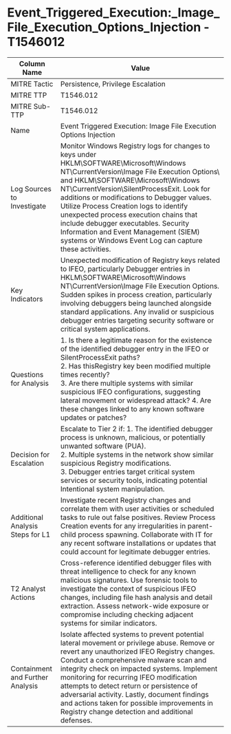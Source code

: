 # Event_Triggered_Execution:_Image_File_Execution_Options_Injection - T1546012

| Column Name | Value |
|-------------|-------|
| MITRE Tactic | Persistence, Privilege Escalation |
| MITRE TTP | T1546.012 |
| MITRE Sub-TTP | T1546.012 |
| Name | Event Triggered Execution: Image File Execution Options Injection |
| Log Sources to Investigate | Monitor Windows Registry logs for changes to keys under HKLM\SOFTWARE\Microsoft\Windows NT\CurrentVersion\Image File Execution Options\ and HKLM\SOFTWARE\Microsoft\Windows NT\CurrentVersion\SilentProcessExit\. Look for additions or modifications to Debugger values. Utilize Process Creation logs to identify unexpected process execution chains that include debugger executables. Security Information and Event Management (SIEM) systems or Windows Event Log can capture these activities. |
| Key Indicators | Unexpected modification of Registry keys related to IFEO, particularly Debugger entries in HKLM\SOFTWARE\Microsoft\Windows NT\CurrentVersion\Image File Execution Options\. Sudden spikes in process creation, particularly involving debuggers being launched alongside standard applications. Any invalid or suspicious debugger entries targeting security software or critical system applications. |
| Questions for Analysis | 1. Is there a legitimate reason for the existence of the identified debugger entry in the IFEO or SilentProcessExit paths?<br>2. Has thisRegistry key been modified multiple times recently?<br>3. Are there multiple systems with similar suspicious IFEO configurations, suggesting lateral movement or widespread attack? 4. Are these changes linked to any known software updates or patches? |
| Decision for Escalation | Escalate to Tier 2 if: 1. The identified debugger process is unknown, malicious, or potentially unwanted software (PUA).<br>2. Multiple systems in the network show similar suspicious Registry modifications.<br>3. Debugger entries target critical system services or security tools, indicating potential Intentional system manipulation. |
| Additional Analysis Steps for L1 | Investigate recent Registry changes and correlate them with user activities or scheduled tasks to rule out false positives. Review Process Creation events for any irregularities in parent-child process spawning. Collaborate with IT for any recent software installations or updates that could account for legitimate debugger entries. |
| T2 Analyst Actions | Cross-reference identified debugger files with threat intelligence to check for any known malicious signatures. Use forensic tools to investigate the context of suspicious IFEO changes, including file hash analysis and detail extraction. Assess network-wide exposure or compromise including checking adjacent systems for similar indicators. |
| Containment and Further Analysis | Isolate affected systems to prevent potential lateral movement or privilege abuse. Remove or revert any unauthorized IFEO Registry changes. Conduct a comprehensive malware scan and integrity check on impacted systems. Implement monitoring for recurring IFEO modification attempts to detect return or persistence of adversarial activity. Lastly, document findings and actions taken for possible improvements in Registry change detection and additional defenses. |
